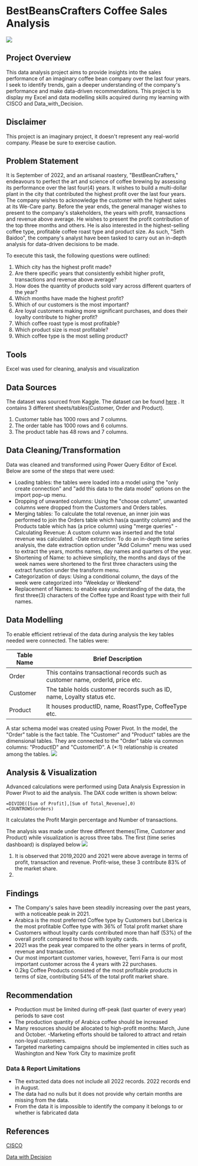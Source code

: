 # BestBeansCrafters Coffee Sales Analysis
![](coffeepex.jpeg)

## Project Overview 

This data analysis project aims to provide insights into the sales performance of an imaginary
coffee bean company over the last four years. I seek to identify trends, gain a deeper understanding
of the company's performance and make data-driven recommendations. This project is to display my Excel 
and data modelling skills acquired during my learning with CISCO and Data_with_Decision.

## Disclaimer

This project is an imaginary project, it doesn't represent any real-world company. Please be sure to exercise caution.

## Problem Statement

It is September of 2022, and an artisanal roastery, "BestBeanCrafters," endeavours to perfect the art and science
of coffee brewing by assessing its performance over the last four(4) years. It wishes to build a multi-dollar plant
in the city that contributed the highest profit over the last four years. The company wishes to acknowledge the customer
with the highest sales at its We-Care party. Before the year ends, the general manager wishes to present to the 
company's stakeholders, the years with profit, transactions and revenue above average. He wishes to present the profit
contribution of the top three months and others. He is also interested in the highest-selling coffee type,
profitable coffee roast type and product size. As such, "Seth Baidoo", the company's analyst have 
been tasked to carry out an in-depth analysis for data-driven decisions to be made.
	
To execute this task, the following questions were outlined:
1. Which city has the highest profit made?
2. Are there specific years that consistently exhibit higher profit, transactions and revenue above average?
3. How does the quantity of products sold vary across different quarters of the year?
4. Which months have made the highest profit?
5. Which of our customers is the most important?
6. Are loyal customers making more significant purchases, and does their loyalty contribute to higher profit?
7. Which coffee roast type is most profitable?
8. Which product size is most profitable?
9. Which coffee type is the most selling product?

## Tools
Excel was used for cleaning, analysis and visualization

## Data Sources
The dataset was sourced from Kaggle. The dataset can be found [here](https://www.kaggle.com/datasets/saadharoon27/coffee-bean-sales-raw-dataset/data)
. It contains 3 different sheets/tables(Customer, Order and Product).
1. Customer table has 1000 rows and 7 columns.
2. The order table has 1000 rows and 6 columns.
3. The product table has 48 rows and 7 columns.

## Data Cleaning/Transformation

Data was cleaned and transformed using Power Query Editor of Excel. 
Below are some of the steps that were used:
- Loading tables: the tables were loaded into a model using the "only create connection" and
  "add this data to the data model" options on the import pop-up menu.
- Dropping of unwanted columns: Using the "choose column", unwanted columns were dropped
  from the Customers and Orders tables.
- Merging tables: To calculate the total revenue, an inner join was performed to join the
  Orders table which has(a quantity column) and the Products table which has (a price column) using
  "merge queries"
-Calculating Revenue: A custom column was inserted and the total revenue was calculated.
-Date extraction: To do an in-depth time series analysis, the date extraction option under "Add Column"
 menu was used to extract the years, months names, day names and quarters of the year.
- Shortening of Name: to achieve simplicity, the months and days of the week names were shortened to the
  first three characters using the extract function under the transform menu.
- Categorization of days: Using a conditional column, the days of the week were categorized into
"Weekday or Weekend"
- Replacement of Names: to enable easy understanding of the data, the first three(3) characters of the Coffee
 type and Roast type with their full names.

## Data Modelling

To enable efficient retrieval of the data during analysis the key tables needed were connected. The tables were:

| Table Name|Brief Description |
|---------------|----------------- |
|Order          |This contains transactional records such as customer name, orderId, price etc.|
| Customer      |The table holds customer records such as ID, name, Loyalty status etc.|
|Product        | It houses productID, name, RoastType, CoffeeType etc.|
	       




A star schema model was created 
using Power Pivot. In the model, the "Order" table is the fact table. The "Customer" and "Product" tables
are the dimensional tables. They are connected to the "Order" table via common columns: "ProductID" and 
"CustomerID". A (*:1) relationship is created among the tables.
![](data_model.png)
## Analysis & Visualization

 Advanced calculations were performed using Data Analysis Expression in Power Pivot to aid the analysis. The DAX code written is shown below: 
``` DAX
=DIVIDE([Sum of Profit],[Sum of Total_Revenue],0)
=COUNTROWS(orders)
```
It calculates the Profit Margin percentage and Number of transactions.

The analysis was made under three different themes(Time, Customer and Product) while visualization is across three tabs.
The first (time series dashboard) is displayed below
![](time_series_dashboard.png)

1. It is observed that 2019,2020 and 2021 were above average in terms of profit, transaction and revenue. Profit-wise, these 3 contribute 83% of the market share.
2. 
## Findings
- The Company's sales have been steadily increasing over the past years, with a noticeable peak in 2021.
- Arabica is the most preferred Coffee type by Customers but Liberica is the most profitable Coffee type with 36%  of
Total profit market share
- Customers without loyalty cards contributed more than half (53%) of the overall profit compared to those with loyalty cards.
- 2021 was the peak year compared to the other years in terms of profit, revenue and transaction.
- Our most important customer varies, however, Terri Farra is our most important customer across the 4 years with 22 purchases.
- 0.2kg Coffee Products consisted of the most profitable products in terms of size, contributing 54% of the total profit market share.
  
## Recommendation
- Production must be limited during off-peak (last quarter of every year) periods to save cost
- The production quantity of Arabica coffee should be increased
- Many resources should be allocated to high-profit months: March, June and October.
-Marketing efforts should be tailored to attract  and retain non-loyal customers. 
- Targeted marketing campaigns should be  implemented in cities such as Washington and New York City to maximize profit

### Data & Report Limitations
- The extracted data does not include all 2022 records. 2022 records end in August.
- The data had no nulls but it does not provide why certain months are missing from the data.
- From the data it is impossible to identify the company it belongs to or whether is fabricated data

## References
[CISCO](skillsforAll.com)

[Data with Decision](https://www.youtube.com/c/datawithdecision)
 
